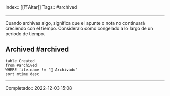 Index:: [[⛩️Altar]]
Tags:: #archived

----------------------------------------------


Cuando archivas algo, significa que el apunte o nota no continuará creciendo con el tiempo. Consideralo como congelado a lo largo de un periodo de tiempo.

## Archived #archived 

```dataview
table Created
from #archived 
WHERE file.name != "📁 Archivado"
sort mtime desc
```

----------------------------------

Completado:: 2022-12-03 15:08
